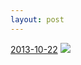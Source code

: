 ```yaml
---
layout: post
---
```


<p>
  <time><a href="/123">2013-10-22</a></time>
  <a href="/123"><img src="{{ site.assets_url }}/123-640.jpg" srcset="{{ site.assets_url }}/123-1280.jpg 1280w, {{ site.assets_url }}/123-960.jpg 960w, {{ site.assets_url }}/123-640.jpg 640w, {{ site.assets_url }}/123-320.jpg 320w" sizes="(min-width: 700px) 50vw, calc(100vw - 2rem)" /></a>
</p>
